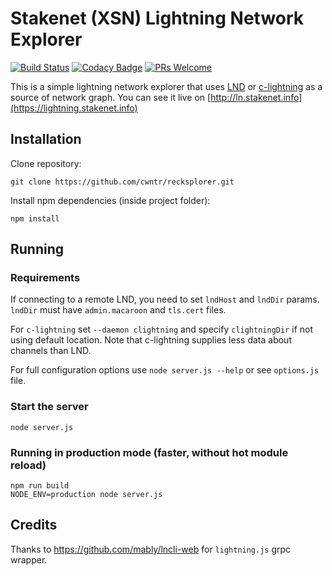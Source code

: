 # Stakenet (XSN) Lightning Network Explorer


[![Build Status](https://travis-ci.org/cwntr/recksplorer.svg?branch=master)](https://travis-ci.org/cwntr/recksplorer)
[![Codacy Badge](https://api.codacy.com/project/badge/Grade/d0fa383aa05e4837a40176d27032baf7)](https://www.codacy.com/manual/cwntr/recksplorer?utm_source=github.com&amp;utm_medium=referral&amp;utm_content=cwntr/recksplorer&amp;utm_campaign=Badge_Grade)
[![PRs Welcome](https://img.shields.io/badge/PRs-welcome-brightgreen.svg)](#contributing)


This is a simple lightning network explorer that uses [LND](https://github.com/X9Developers/DexAPI/releases) or [c-lightning](https://github.com/cwntr/lightning) as a source of network graph. You can see it live on [http://ln.stakenet.info](https://lightning.stakenet.info) 


## Installation

Clone repository:

```
git clone https://github.com/cwntr/recksplorer.git
```

Install npm dependencies (inside project folder):

```
npm install
```

## Running

### Requirements

If connecting to a remote LND, you need to set `lndHost` and `lndDir` params. `lndDir` must have `admin.macaroon` and `tls.cert` files.

For `c-lightning` set `--daemon clightning` and specify `clightningDir` if not using default location. Note that c-lightning supplies less data about channels than LND.

For full configuration options use `node server.js --help` or see `options.js` file.

### Start the server

```
node server.js
```

### Running in production mode (faster, without hot module reload)

```
npm run build
NODE_ENV=production node server.js
```

## Credits


Thanks to https://github.com/mably/lncli-web for `lightning.js` grpc wrapper.
